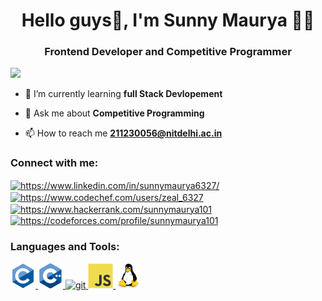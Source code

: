 <h1 align="center">Hello guys👋, I'm Sunny Maurya 👨‍💻</h1>
<h3 align="center">Frontend Developer and Competitive Programmer</h3>
<img src="https://imgs.search.brave.com/T-9CICOXQYQdLqKN_JdZ56ZNdMOMhW0U-53DgzuGlco/rs:fit:400:300:1/g:ce/aHR0cHM6Ly9jZG4u/ZHJpYmJibGUuY29t/L3VzZXJzLzMxODE4/L3NjcmVlbnNob3Rz/LzIwOTE2MTgvZHJp/YmJiLmdpZg.gif">

- 🌱 I’m currently learning **full Stack Devlopement**

- 💬 Ask me about **Competitive Programming**

- 📫 How to reach me **211230056@nitdelhi.ac.in**

<h3 align="left">Connect with me:</h3>
<p align="left">
<a href="https://linkedin.com/in/https://www.linkedin.com/in/sunnymaurya6327/" target="blank"><img align="center" src="https://raw.githubusercontent.com/rahuldkjain/github-profile-readme-generator/master/src/images/icons/Social/linked-in-alt.svg" alt="https://www.linkedin.com/in/sunnymaurya6327/" height="30" width="40" /></a>
<a href="https://www.codechef.com/users/https://www.codechef.com/users/zeal_6327" target="blank"><img align="center" src="https://cdn.jsdelivr.net/npm/simple-icons@3.1.0/icons/codechef.svg" alt="https://www.codechef.com/users/zeal_6327" height="30" width="40" /></a>
<a href="https://www.hackerrank.com/https://www.hackerrank.com/sunnymaurya101" target="blank"><img align="center" src="https://raw.githubusercontent.com/rahuldkjain/github-profile-readme-generator/master/src/images/icons/Social/hackerrank.svg" alt="https://www.hackerrank.com/sunnymaurya101" height="30" width="40" /></a>
<a href="https://codeforces.com/profile/https://codeforces.com/profile/sunnymaurya101" target="blank"><img align="center" src="https://raw.githubusercontent.com/rahuldkjain/github-profile-readme-generator/master/src/images/icons/Social/codeforces.svg" alt="https://codeforces.com/profile/sunnymaurya101" height="30" width="40" /></a>
</p>

<h3 align="left">Languages and Tools:</h3>
<p align="left"> <a href="https://www.cprogramming.com/" target="_blank" rel="noreferrer"> <img src="https://raw.githubusercontent.com/devicons/devicon/master/icons/c/c-original.svg" alt="c" width="40" height="40"/> </a> <a href="https://www.w3schools.com/cpp/" target="_blank" rel="noreferrer"> <img src="https://raw.githubusercontent.com/devicons/devicon/master/icons/cplusplus/cplusplus-original.svg" alt="cplusplus" width="40" height="40"/> </a> <a href="https://git-scm.com/" target="_blank" rel="noreferrer"> <img src="https://www.vectorlogo.zone/logos/git-scm/git-scm-icon.svg" alt="git" width="40" height="40"/> </a> <a href="https://developer.mozilla.org/en-US/docs/Web/JavaScript" target="_blank" rel="noreferrer"> <img src="https://raw.githubusercontent.com/devicons/devicon/master/icons/javascript/javascript-original.svg" alt="javascript" width="40" height="40"/> </a> <a href="https://www.linux.org/" target="_blank" rel="noreferrer"> <img src="https://raw.githubusercontent.com/devicons/devicon/master/icons/linux/linux-original.svg" alt="linux" width="40" height="40"/> </a> </p>
